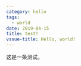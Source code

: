 ```yaml
---
category: hello
tags:
  - world
date: 2019-04-15
title: test!
vssue-title: Hello, world!
---
```


<!-- more -->

这是一条测试。